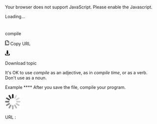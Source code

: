 Your browser does not support JavaScript. Please enable the Javascript.

Loading...

# 

compile

![Copy URL](compile_files/Copy.png)
Copy URL

![Download](compile_files/Download.png)

Download topic

It's OK to use *compile* as an adjective, as in *compile time*, or as a verb. Don't use as a noun.

Example **** After you save the file, compile your program. 

![In progress](compile_files/activity-large.gif)

URL :
